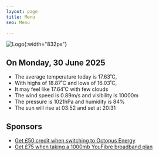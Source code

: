 ```yaml
---
layout: page
title: Menu
seo: Menu

---
```


![Logo](/images/logo.jpg){:width="832px"}

<!-- weather_marker starts -->
## On Monday, 30 June 2025

- The average temperature today is 17.63˚C,
- With highs of 18.87˚C and lows of 16.03˚C,
- It may feel like 17.64˚C with few clouds
- The wind speed is 0.89m/s and visibility is 10000m
- The pressure is 1021hPa and humidity is 84%
- The sun will rise at 03:52 and set at 20:31

<!-- weather_marker ends -->

## Sponsors

- [Get £50 credit when switching to Octopus Energy](https://bit.ly/3oD1nnS)
- [Get £75 when taking a 1000mb YouFibre broadband plan](https://aklam.io/91zWhU?)
